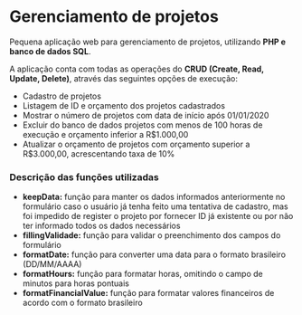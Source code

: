 # Gerenciamento de projetos
Pequena aplicação web para gerenciamento de projetos, utilizando <strong>PHP e banco de dados SQL</strong>.

A aplicação conta com todas as operações do <strong>CRUD (Create, Read, Update, Delete)</strong>, através das seguintes opções de execução:
<ul>
  <li>Cadastro de projetos</li>
  <li>Listagem de ID e orçamento dos projetos cadastrados</li>
  <li>Mostrar o número de projetos com data de início após 01/01/2020</li>
  <li>Excluir do banco de dados projetos com menos de 100 horas de execução e orçamento inferior a R$1.000,00</li>
  <li>Atualizar o orçamento de projetos com orçamento superior a R$3.000,00, acrescentando taxa de 10%</li>
</ul>


### Descrição das funções utilizadas
<ul>
  <li><strong>keepData:</strong> função para manter os dados informados anteriormente no formulário caso o usuário já tenha feito uma tentativa de cadastro, mas foi impedido de register o projeto por fornecer ID já existente ou por não ter informado todos os dados necessários</li>
  <li><strong>fillingValidade:</strong> função para validar o preenchimento dos campos do formulário</li>
  <li><strong>formatDate:</strong> função para converter uma data para o formato brasileiro (DD/MM/AAAA)</li>
  <li><strong>formatHours:</strong> função para formatar horas, omitindo o campo de minutos para horas pontuais</li>
  <li><strong>formatFinancialValue:</strong> função para formatar valores financeiros de acordo com o formato brasileiro</li>
</ul>
